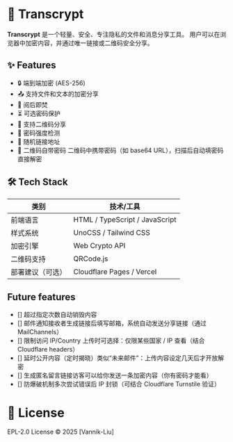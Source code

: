 # 🔐 Transcrypt

**Transcrypt** 是一个轻量、安全、专注隐私的文件和消息分享工具。
用户可以在浏览器中加密内容，并通过唯一链接或二维码安全分享。

## ✨ Features

- 🔒 端到端加密 (AES-256)
- 📤 支持文件和文本的加密分享
- 🧨 阅后即焚
- ⏳ 可选密码保护
- 🔐 支持二维码分享
- 📱 密码强度检测
- 🧩 随机链接地址
- 📶 二维码自带密码	二维码中携带密码（如 base64 URL），扫描后自动填密码直接解密

## 🛠 Tech Stack

| 类别           | 技术/工具                              |
|----------------|----------------------------------------|
| 前端语言       | HTML / TypeScript / JavaScript         |
| 样式系统       | UnoCSS / Tailwind CSS                  |
| 加密引擎       | Web Crypto API                         |
| 二维码支持     | QRCode.js                              |
| 部署建议（可选）| Cloudflare Pages / Vercel             |

## Future features

- [] 超过指定次数自动销毁内容
- [] 邮件通知接收者生成链接后填写邮箱，系统自动发送分享链接（通过 MailChannels）
- [] 限制访问 IP/Country 上传时可选择：仅限某些国家 / IP 查看（结合 Cloudflare headers）
- [] 延时公开内容（定时揭晓）类似“未来邮件”：上传内容设定几天后才开放解密
- [] 生成匿名留言链接访客可以给你发送一条加密内容（你有密码才能看）
- [] 防爆破机制多次尝试错误后 IP 封锁（可结合 Cloudflare Turnstile 验证）

# 📄 License

EPL-2.0 License © 2025 [Vannik-Liu]
